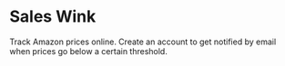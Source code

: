 # Sales Wink

Track Amazon prices online. Create an account to get notified by email when prices go below a certain threshold.

